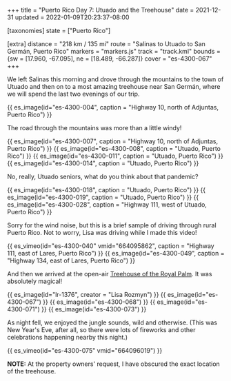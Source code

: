 +++
title = "Puerto Rico Day 7: Utuado and the Treehouse"
date = 2021-12-31
updated = 2022-01-09T20:23:37-08:00

[taxonomies]
state = ["Puerto Rico"]

[extra]
distance = "218 km / 135 mi"
route = "Salinas to Utuado to San Germán, Puerto Rico"
markers = "markers.js"
track = "track.kml"
bounds = {sw = [17.960, -67.095], ne = [18.489, -66.287]}
cover = "es-4300-067"
+++

We left Salinas this morning and drove through the mountains to the town of Utuado and then on to a most amazing treehouse near San Germán, where we will spend the last two evenings of our trip.

<!-- more -->

{{ es_image(id="es-4300-004", caption = "Highway 10, north of Adjuntas, Puerto Rico") }}

The road through the mountains was more than a little windy!

{{ es_image(id="es-4300-007", caption = "Highway 10, north of Adjuntas, Puerto Rico") }}
{{ es_image(id="es-4300-008", caption = "Utuado, Puerto Rico") }}
{{ es_image(id="es-4300-011", caption = "Utuado, Puerto Rico") }}
{{ es_image(id="es-4300-014", caption = "Utuado, Puerto Rico") }}

No, really, Utuado seniors, what do you think about that pandemic?

{{ es_image(id="es-4300-018", caption = "Utuado, Puerto Rico") }}
{{ es_image(id="es-4300-019", caption = "Utuado, Puerto Rico") }}
{{ es_image(id="es-4300-028", caption = "Highway 111, west of Utuado, Puerto Rico") }}

Sorry for the wind noise, but this is a brief sample of driving through rural Puerto Rico. Not to worry, Lisa was driving while I made this video!

{{ es_vimeo(id="es-4300-040" vmid="664095862", caption = "Highway 111, east of Lares, Puerto Rico") }}
{{ es_image(id="es-4300-049", caption = "Highway 134, east of Lares, Puerto Rico") }}

And then we arrived at the open-air [Treehouse of the Royal Palm](https://www.airbnb.com/rooms/33345310). It was absolutely magical!

{{ es_image(id="lr-1376", creator = "Lisa Rozmyn") }}
{{ es_image(id="es-4300-067") }}
{{ es_image(id="es-4300-068") }}
{{ es_image(id="es-4300-071") }}
{{ es_image(id="es-4300-073") }}

As night fell, we enjoyed the jungle sounds, wild and otherwise. (This was New Year's Eve, after all, so there were lots of fireworks and other celebrations happening nearby this night.)

{{ es_vimeo(id="es-4300-075" vmid="664096019") }}

**NOTE:** At the property owners' request, I have obscured the exact location of the treehouse.
